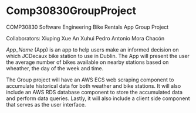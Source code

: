 # Comp30830GroupProject
COMP30830 Software Engineering Bike Rentals App Group Project

Collaborators:
   Xiuping Xue
   An Xuhui
   Pedro Antonio Mora Chacón
   
   _App_Name_ (App) is an app to help users make an informed decision on which JCDecaux bike station to use in Dublin. The App will present the user the average number of bikes available on nearby stations based on wheather, the day of the week and time. 
   
   The Group project will have an AWS ECS web scraping component to accumulate historical data for both weather and bike stations. It will also include an AWS RDS database component to store the accumulated data and perform data queries. Lastly, it will also include a client side component that serves as the user interface.  
